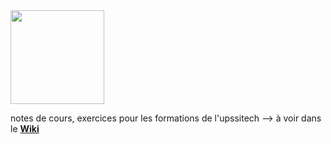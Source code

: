 <img src="https://github.com/truillet/upssitech/blob/master/logo_upssitech.png" width=150>

notes de cours, exercices pour les formations de l'upssitech --> à voir dans le [**Wiki**](https://github.com/truillet/upssitech/wiki/Liens-vers-les-supports)
